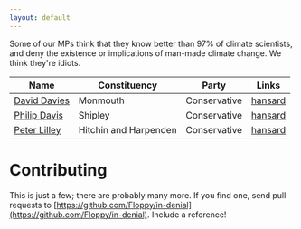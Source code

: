 ```yaml
---
layout: default
---
```


Some of our MPs think that they know better than 97% of climate scientists, and deny the existence or implications of man-made climate change. We think they're idiots.

| Name | Constituency | Party | Links |
| ---- | ------------ | ----- | ----- |
| [David Davies](http://www.theyworkforyou.com/mp/?m=40407) | Monmouth | Conservative | [hansard](http://www.theyworkforyou.com/whall/?gid=2013-09-10a.236.5) |
| [Philip Davis](http://www.theyworkforyou.com/mp/?m=40531) | Shipley | Conservative | [hansard](http://www.theyworkforyou.com/whall/?gid=2013-09-10a.236.2) |
| [Peter Lilley](http://www.theyworkforyou.com/mp/?m=40318)| Hitchin and Harpenden | Conservative | [hansard](http://www.theyworkforyou.com/whall/?gid=2013-09-10a.246.1) |

# Contributing

This is just a few; there are probably many more. If you find one, send pull requests to [https://github.com/Floppy/in-denial](https://github.com/Floppy/in-denial). Include a reference!
